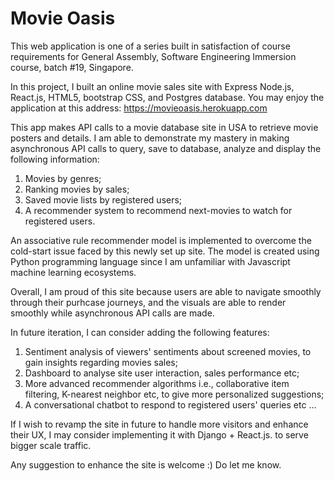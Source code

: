 # Movie Oasis

This web application is one of a series built in satisfaction of course requirements for General Assembly, Software Engineering Immersion course, batch #19, Singapore.  

In this project, I built an online movie sales site with Express Node.js, React.js, HTML5, bootstrap CSS, and Postgres database.  You may enjoy the application at this address: https://movieoasis.herokuapp.com

This app makes API calls to a movie database site in USA to retrieve movie posters and details.  I am able to demonstrate my mastery in making asynchronous API calls to query, save to database, analyze and display the following information:

1.  Movies by genres;
2.  Ranking movies by sales;
3.  Saved movie lists by registered users;
4.  A recommender system to recommend next-movies to watch for registered users.

An associative rule recommender model is implemented to overcome the cold-start issue faced by this newly set up site.  The model is created using Python programming language since I am unfamiliar with Javascript machine learning ecosystems.

Overall, I am proud of this site because users are able to navigate smoothly through their purhcase journeys, and the visuals are able to render smoothly while asynchronous API calls are made.

In future iteration, I can consider adding the following features:

1.  Sentiment analysis of viewers' sentiments about screened movies, to gain insights regarding movies sales;
2.  Dashboard to analyse site user interaction, sales performance etc;
3.  More advanced recommender algorithms i.e., collaborative item filtering, K-nearest neighbor etc, to give more personalized suggestions;
4.  A conversational chatbot to respond to registered users' queries etc ...

If I wish to revamp the site in future to handle more visitors and enhance their UX, I may consider implementing it with Django + React.js. to serve bigger scale traffic.

Any suggestion to enhance the site is welcome :) Do let me know.
